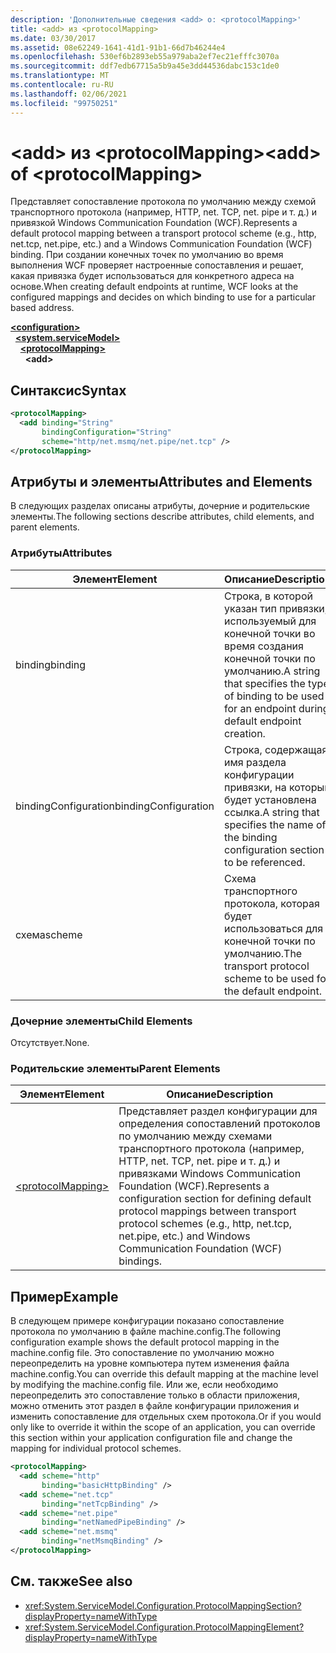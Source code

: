 ```yaml
---
description: 'Дополнительные сведения <add> о: <protocolMapping>'
title: <add> из <protocolMapping>
ms.date: 03/30/2017
ms.assetid: 08e62249-1641-41d1-91b1-66d7b46244e4
ms.openlocfilehash: 530ef6b2893eb55a979aba2ef7ec21efffc3070a
ms.sourcegitcommit: ddf7edb67715a5b9a45e3dd44536dabc153c1de0
ms.translationtype: MT
ms.contentlocale: ru-RU
ms.lasthandoff: 02/06/2021
ms.locfileid: "99750251"
---
```

# <a name="add-of-protocolmapping"></a><span data-ttu-id="7d609-103">\<add> из \<protocolMapping></span><span class="sxs-lookup"><span data-stu-id="7d609-103">\<add> of \<protocolMapping></span></span>

<span data-ttu-id="7d609-104">Представляет сопоставление протокола по умолчанию между схемой транспортного протокола (например, HTTP, net. TCP, net. pipe и т. д.) и привязкой Windows Communication Foundation (WCF).</span><span class="sxs-lookup"><span data-stu-id="7d609-104">Represents a default protocol mapping between a transport protocol scheme (e.g., http, net.tcp, net.pipe, etc.) and a Windows Communication Foundation (WCF) binding.</span></span> <span data-ttu-id="7d609-105">При создании конечных точек по умолчанию во время выполнения WCF проверяет настроенные сопоставления и решает, какая привязка будет использоваться для конкретного адреса на основе.</span><span class="sxs-lookup"><span data-stu-id="7d609-105">When creating default endpoints at runtime, WCF looks at the configured mappings and decides on which binding to use for a particular based address.</span></span>  
  
[**\<configuration>**](../configuration-element.md)\
&nbsp;&nbsp;[**\<system.serviceModel>**](system-servicemodel.md)\
&nbsp;&nbsp;&nbsp;&nbsp;[**\<protocolMapping>**](protocolmapping.md)\
&nbsp;&nbsp;&nbsp;&nbsp;&nbsp;&nbsp;**\<add>**  
  
## <a name="syntax"></a><span data-ttu-id="7d609-106">Синтаксис</span><span class="sxs-lookup"><span data-stu-id="7d609-106">Syntax</span></span>  
  
```xml  
<protocolMapping>
  <add binding="String"
       bindingConfiguration="String"
       scheme="http/net.msmq/net.pipe/net.tcp" />
</protocolMapping>
```  
  
## <a name="attributes-and-elements"></a><span data-ttu-id="7d609-107">Атрибуты и элементы</span><span class="sxs-lookup"><span data-stu-id="7d609-107">Attributes and Elements</span></span>  

 <span data-ttu-id="7d609-108">В следующих разделах описаны атрибуты, дочерние и родительские элементы.</span><span class="sxs-lookup"><span data-stu-id="7d609-108">The following sections describe attributes, child elements, and parent elements.</span></span>  
  
### <a name="attributes"></a><span data-ttu-id="7d609-109">Атрибуты</span><span class="sxs-lookup"><span data-stu-id="7d609-109">Attributes</span></span>  
  
|<span data-ttu-id="7d609-110">Элемент</span><span class="sxs-lookup"><span data-stu-id="7d609-110">Element</span></span>|<span data-ttu-id="7d609-111">Описание</span><span class="sxs-lookup"><span data-stu-id="7d609-111">Description</span></span>|  
|-------------|-----------------|  
|<span data-ttu-id="7d609-112">binding</span><span class="sxs-lookup"><span data-stu-id="7d609-112">binding</span></span>|<span data-ttu-id="7d609-113">Строка, в которой указан тип привязки, используемый для конечной точки во время создания конечной точки по умолчанию.</span><span class="sxs-lookup"><span data-stu-id="7d609-113">A string that specifies the type of binding to be used for an endpoint during default endpoint creation.</span></span>|  
|<span data-ttu-id="7d609-114">bindingConfiguration</span><span class="sxs-lookup"><span data-stu-id="7d609-114">bindingConfiguration</span></span>|<span data-ttu-id="7d609-115">Строка, содержащая имя раздела конфигурации привязки, на который будет установлена ссылка.</span><span class="sxs-lookup"><span data-stu-id="7d609-115">A string that specifies the name of the binding configuration section to be referenced.</span></span>|  
|<span data-ttu-id="7d609-116">схема</span><span class="sxs-lookup"><span data-stu-id="7d609-116">scheme</span></span>|<span data-ttu-id="7d609-117">Схема транспортного протокола, которая будет использоваться для конечной точки по умолчанию.</span><span class="sxs-lookup"><span data-stu-id="7d609-117">The transport protocol scheme to be used for the default endpoint.</span></span>|  
  
### <a name="child-elements"></a><span data-ttu-id="7d609-118">Дочерние элементы</span><span class="sxs-lookup"><span data-stu-id="7d609-118">Child Elements</span></span>  

 <span data-ttu-id="7d609-119">Отсутствует.</span><span class="sxs-lookup"><span data-stu-id="7d609-119">None.</span></span>  
  
### <a name="parent-elements"></a><span data-ttu-id="7d609-120">Родительские элементы</span><span class="sxs-lookup"><span data-stu-id="7d609-120">Parent Elements</span></span>  
  
|<span data-ttu-id="7d609-121">Элемент</span><span class="sxs-lookup"><span data-stu-id="7d609-121">Element</span></span>|<span data-ttu-id="7d609-122">Описание</span><span class="sxs-lookup"><span data-stu-id="7d609-122">Description</span></span>|  
|-------------|-----------------|  
|[\<protocolMapping>](protocolmapping.md)|<span data-ttu-id="7d609-123">Представляет раздел конфигурации для определения сопоставлений протоколов по умолчанию между схемами транспортного протокола (например, HTTP, net. TCP, net. pipe и т. д.) и привязками Windows Communication Foundation (WCF).</span><span class="sxs-lookup"><span data-stu-id="7d609-123">Represents a configuration section for defining default protocol mappings between transport protocol schemes (e.g., http, net.tcp, net.pipe, etc.) and Windows Communication Foundation (WCF) bindings.</span></span>|  
  
## <a name="example"></a><span data-ttu-id="7d609-124">Пример</span><span class="sxs-lookup"><span data-stu-id="7d609-124">Example</span></span>  

 <span data-ttu-id="7d609-125">В следующем примере конфигурации показано сопоставление протокола по умолчанию в файле machine.config.</span><span class="sxs-lookup"><span data-stu-id="7d609-125">The following configuration example shows the default protocol mapping in the machine.config file.</span></span> <span data-ttu-id="7d609-126">Это сопоставление по умолчанию можно переопределить на уровне компьютера путем изменения файла machine.config.</span><span class="sxs-lookup"><span data-stu-id="7d609-126">You can override this default mapping at the machine level by modifying the machine.config file.</span></span> <span data-ttu-id="7d609-127">Или же, если необходимо переопределить это сопоставление только в области приложения, можно отменить этот раздел в файле конфигурации приложения и изменить сопоставление для отдельных схем протокола.</span><span class="sxs-lookup"><span data-stu-id="7d609-127">Or if you would only like to override it within the scope of an application, you can override this section within your application configuration file and change the mapping for individual protocol schemes.</span></span>  
  
```xml  
<protocolMapping>
  <add scheme="http"
       binding="basicHttpBinding" />
  <add scheme="net.tcp"
       binding="netTcpBinding" />
  <add scheme="net.pipe"
       binding="netNamedPipeBinding" />
  <add scheme="net.msmq"
       binding="netMsmqBinding" />
</protocolMapping>
```  
  
## <a name="see-also"></a><span data-ttu-id="7d609-128">См. также</span><span class="sxs-lookup"><span data-stu-id="7d609-128">See also</span></span>

- <xref:System.ServiceModel.Configuration.ProtocolMappingSection?displayProperty=nameWithType>
- <xref:System.ServiceModel.Configuration.ProtocolMappingElement?displayProperty=nameWithType>
